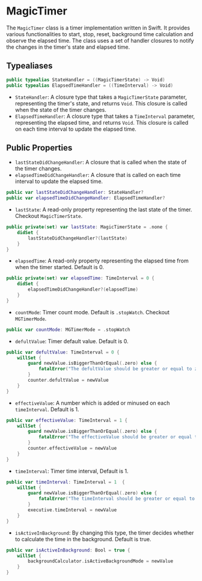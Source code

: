 # MagicTimer 

The `MagicTimer` class is a timer implementation written in Swift. It provides various functionalities to start, stop, reset, background time calculation and observe the elapsed time. The class uses a set of handler closures to notify the changes in the timer's state and elapsed time.

## Typealiases

```swift
public typealias StateHandler = ((MagicTimerState) -> Void)
public typealias ElapsedTimeHandler = ((TimeInterval) -> Void)
```

- `StateHandler`: A closure type that takes a `MagicTimerState` parameter, representing the timer's state, and returns `Void`. This closure is called when the state of the timer changes.
- `ElapsedTimeHandler`: A closure type that takes a `TimeInterval` parameter, representing the elapsed time, and returns `Void`. This closure is called on each time interval to update the elapsed time.

## Public Properties

- `lastStateDidChangeHandler`: A closure that is called when the state of the timer changes.
- `elapsedTimeDidChangeHandler`: A closure that is called on each time interval to update the elapsed time.

```swift
public var lastStateDidChangeHandler: StateHandler?
public var elapsedTimeDidChangeHandler: ElapsedTimeHandler?
```

- `lastState`: A read-only property representing the last state of the timer. Checkout `MagicTimerState`.

```swift
public private(set) var lastState: MagicTimerState = .none {
    didSet {
        lastStateDidChangeHandler?(lastState)
    }
}
```

- `elapsedTime`: A read-only property representing the elapsed time from when the timer started. Default is 0.

```swift
public private(set) var elapsedTime: TimeInterval = 0 {
    didSet {
        elapsedTimeDidChangeHandler?(elapsedTime)
    }
}
```

- `countMode`: Timer count mode. Default is `.stopWatch`. Checkout `MGTimerMode`.

```swift
public var countMode: MGTimerMode = .stopWatch
```

- `defultValue`: Timer default value. Default is 0.

```swift
public var defultValue: TimeInterval = 0 {
    willSet {
        guard newValue.isBiggerThanOrEqual(.zero) else {
            fatalError("The defultValue should be greater or equal to zero.")
        }
        counter.defultValue = newValue
    }
}
```

- `effectiveValue`: A number which is added or minused on each `timeInterval`. Default is 1.

```swift
public var effectiveValue: TimeInterval = 1 {
    willSet {
        guard newValue.isBiggerThanOrEqual(.zero) else {
            fatalError("The effectiveValue should be greater or equal to zero.")
        }
        counter.effectiveValue = newValue
    }
}
```

- `timeInterval`: Timer time interval, Default is 1.

```swift
public var timeInterval: TimeInterval = 1  {
    willSet {
        guard newValue.isBiggerThanOrEqual(.zero) else {
            fatalError("The timeInterval should be greater or equal to zero.")
        }
        executive.timeInterval = newValue
    }
}
```

- `isActiveInBackground`: By changing this type, the timer decides whether to calculate the time in the background. Default is true.

```swift
public var isActiveInBackground: Bool = true {
    willSet {
        backgroundCalculator.isActiveBackgroundMode = newValue
    }
}
```
